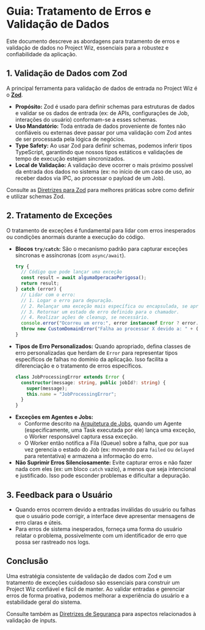 # Guia: Tratamento de Erros e Validação de Dados

Este documento descreve as abordagens para tratamento de erros e validação de dados no Project Wiz, essenciais para a robustez e confiabilidade da aplicação.

## 1. Validação de Dados com Zod

A principal ferramenta para validação de dados de entrada no Project Wiz é o **[Zod](https://zod.dev/)**.

*   **Propósito:** Zod é usado para definir schemas para estruturas de dados e validar se os dados de entrada (ex: de APIs, configurações de Job, interações do usuário) conformam-se a esses schemas.
*   **Uso Mandatório:** Toda entrada de dados proveniente de fontes não confiáveis ou externas deve passar por uma validação com Zod antes de ser processada pela lógica de negócios.
*   **Type Safety:** Ao usar Zod para definir schemas, podemos inferir tipos TypeScript, garantindo que nossos tipos estáticos e validações de tempo de execução estejam sincronizados.
*   **Local de Validação:** A validação deve ocorrer o mais próximo possível da entrada dos dados no sistema (ex: no início de um caso de uso, ao receber dados via IPC, ao processar o payload de um Job).

Consulte as [Diretrizes para Zod](./bp-zod-rules.md) para melhores práticas sobre como definir e utilizar schemas Zod.

## 2. Tratamento de Exceções

O tratamento de exceções é fundamental para lidar com erros inesperados ou condições anormais durante a execução do código.

*   **Blocos `try/catch`:** São o mecanismo padrão para capturar exceções síncronas e assíncronas (com `async/await`).
    ```typescript
    try {
      // Código que pode lançar uma exceção
      const result = await algumaOperacaoPerigosa();
      return result;
    } catch (error) {
      // Lidar com o erro:
      // 1. Logar o erro para depuração.
      // 2. Relançar uma exceção mais específica ou encapsulada, se apropriado.
      // 3. Retornar um estado de erro definido para o chamador.
      // 4. Realizar ações de cleanup, se necessário.
      console.error("Ocorreu um erro:", error instanceof Error ? error.message : String(error));
      throw new CustomDomainError("Falha ao processar X devido a: " + (error instanceof Error ? error.message : String(error)));
    }
    ```
*   **Tipos de Erro Personalizados:** Quando apropriado, defina classes de erro personalizadas que herdam de `Error` para representar tipos específicos de falhas no domínio da aplicação. Isso facilita a diferenciação e o tratamento de erros específicos.
    ```typescript
    class JobProcessingError extends Error {
      constructor(message: string, public jobId?: string) {
        super(message);
        this.name = "JobProcessingError";
      }
    }
    ```
*   **Exceções em Agentes e Jobs:**
    *   Conforme descrito na [Arquitetura de Jobs](./01-architecture.md#431-regras-de-retorno-do-agente-para-o-worker), quando um Agente (especificamente, uma Task executada por ele) lança uma exceção, o Worker responsável captura essa exceção.
    *   O Worker então notifica a Fila (Queue) sobre a falha, que por sua vez gerencia o estado do Job (ex: movendo para `failed` ou `delayed` para retentativa) e armazena a informação do erro.
*   **Não Suprimir Erros Silenciosamente:** Evite capturar erros e não fazer nada com eles (ex: um bloco `catch` vazio), a menos que seja intencional e justificado. Isso pode esconder problemas e dificultar a depuração.

## 3. Feedback para o Usuário

*   Quando erros ocorrem devido a entradas inválidas do usuário ou falhas que o usuário pode corrigir, a interface deve apresentar mensagens de erro claras e úteis.
*   Para erros de sistema inesperados, forneça uma forma do usuário relatar o problema, possivelmente com um identificador de erro que possa ser rastreado nos logs.

## Conclusão

Uma estratégia consistente de validação de dados com Zod e um tratamento de exceções cuidadoso são essenciais para construir um Project Wiz confiável e fácil de manter. Ao validar entradas e gerenciar erros de forma proativa, podemos melhorar a experiência do usuário e a estabilidade geral do sistema.

Consulte também as [Diretrizes de Segurança](./09-security-guidelines.md) para aspectos relacionados à validação de inputs.
